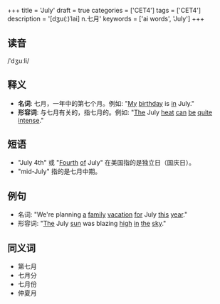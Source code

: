 +++
title = 'July'
draft = true
categories = ['CET4']
tags = ['CET4']
description = '[dʒu(ː)ˈlai] n.七月'
keywords = ['ai words', 'July']
+++

## 读音
/ˈdʒuːli/

## 释义
- **名词**: 七月，一年中的第七个月。例如: "[My](/zh/post/my/) [birthday](/zh/post/birthday/) is [in](/zh/post/in/) July."
- **形容词**: 与七月有关的，指七月的。例如: "[The](/zh/post/the/) July [heat](/zh/post/heat/) [can](/zh/post/can/) [be](/zh/post/be/) [quite](/zh/post/quite/) [intense](/zh/post/intense/)."

## 短语
- "July 4th" 或 "[Fourth](/zh/post/fourth/) [of](/zh/post/of/) July" 在美国指的是独立日（国庆日）。
- "mid-July" 指的是七月中期。

## 例句
- 名词: "We're planning [a](/zh/post/a/) [family](/zh/post/family/) [vacation](/zh/post/vacation/) [for](/zh/post/for/) July [this](/zh/post/this/) [year](/zh/post/year/)."
- 形容词: "[The](/zh/post/the/) July [sun](/zh/post/sun/) was blazing [high](/zh/post/high/) [in](/zh/post/in/) [the](/zh/post/the/) [sky](/zh/post/sky/)."

## 同义词
- 第七月
- 七月分
- 七月份
- 仲夏月
